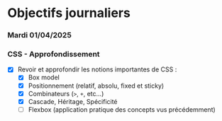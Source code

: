 # Objectifs journaliers

### Mardi 01/04/2025

### CSS - Approfondissement

- [x] Revoir et approfondir les notions importantes de CSS : 
  - [x] Box model
  - [x] Positionnement (relatif, absolu, fixed et sticky)
  - [x] Combinateurs (`>`, `+`, etc…)
  - [x] Cascade, Héritage, Spécificité
  - [ ] Flexbox (application pratique des concepts vus précédemment)
